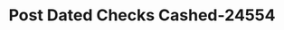 ---
f_zip-code: 89191
f_state-code: NV
title: Post Dated Checks Cashed-24554
f_phone: 702-438-3333
f_city-only: Nellis Afb
f_address: 1117 North Nellis Boulevard North Nellis Afb
f_location-unique-id: '24554'
slug: post-dated-checks-cashed-24554
updated-on: '2024-05-30T13:46:58.046Z'
created-on: '2024-05-30T13:36:59.803Z'
published-on: '2024-05-30T13:54:32.469Z'
f_city-state: cms/city/nellis-afb-nv.md
f_company: cms/company/post-dated-checks-cashed.md
f_state: cms/state/nevada.md
layout: '[payday-loan].html'
tags: payday-loan
---